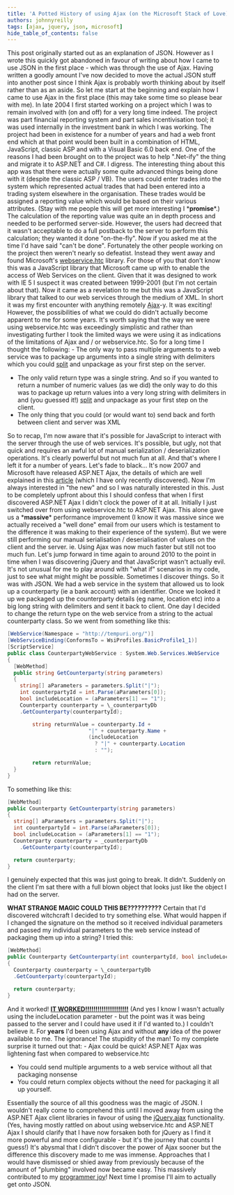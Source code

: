 ```yaml
---
title: 'A Potted History of using Ajax (on the Microsoft Stack of Love)'
authors: johnnyreilly
tags: [ajax, jquery, json, microsoft]
hide_table_of_contents: false
---
```


This post originally started out as an explanation of JSON. However as I wrote this quickly got abandoned in favour of writing about how I came to use JSON in the first place - which was through the use of Ajax. Having written a goodly amount I've now decided to move the actual JSON stuff into another post since I think Ajax is probably worth thinking about by itself rather than as an aside. So let me start at the beginning and explain how I came to use Ajax in the first place (this may take some time so please bear with me). In late 2004 I first started working on a project which I was to remain involved with (on and off) for a very long time indeed. The project was part financial reporting system and part sales incentivisation tool; it was used internally in the investment bank in which I was working. The project had been in existence for a number of years and had a web front end which at that point would been built in a combination of HTML, JavaScript, classic ASP and with a Visual Basic 6.0 back end. One of the reasons I had been brought on to the project was to help ".Net-ify" the thing and migrate it to ASP.NET and C#. I digress. The interesting thing about this app was that there were actually some quite advanced things being done with it (despite the classic ASP / VB). The users could enter trades into the system which represented actual trades that had been entered into a trading system elsewhere in the organisation. These trades would be assigned a reporting value which would be based on their various attributes. (Stay with me people this will get more interesting I \***promise**\*.) The calculation of the reporting value was quite an in depth process and needed to be performed server-side. However, the users had decreed that it wasn't acceptable to do a full postback to the server to perform this calculation; they wanted it done "on-the-fly". Now if you asked me at the time I'd have said "can't be done". Fortunately the other people working on the project then weren't nearly so defeatist. Instead they went away and found Microsoft's [webservice.htc](http://msdn.microsoft.com/en-us/library/ie/ms531033%28v=vs.85%29.aspx) library. For those of you that don't know this was a JavaScript library that Microsoft came up with to enable the access of Web Services on the client. Given that it was designed to work with IE 5 I suspect it was created between 1999-2001 (but I'm not certain about that). Now it came as a revelation to me but this was a JavaScript library that talked to our web services through the medium of XML. In short it was my first encounter with anything remotely [Ajax](<http://en.wikipedia.org/wiki/Ajax_(programming)>)\-y. It was exciting! However, the possibilities of what we could do didn't actually become apparent to me for some years. It's worth saying that the way we were using webservice.htc was exceedingly simplistic and rather than investigating further I took the limited ways we were using it as indications of the limitations of Ajax and / or webservice.htc. So for a long time I thought the following: - The only way to pass multiple arguments to a web service was to package up arguments into a single string with delimiters which you could [split](<http://en.wikipedia.org/wiki/Comparison_of_programming_languages_(string_functions)#split>) and unpackage as your first step on the server.

- The only valid return type was a single string. And so if you wanted to return a number of numeric values (as we did) the only way to do this was to package up return values into a very long string with delimiters in and (you guessed it!) [split](<http://en.wikipedia.org/wiki/Comparison_of_programming_languages_(string_functions)#split>) and unpackage as your first step on the client.
- The only thing that you could (or would want to) send back and forth between client and server was XML

So to recap, I'm now aware that it's possible for JavaScript to interact with the server through the use of web services. It's possible, but ugly, not that quick and requires an awful lot of manual serialization / deserialization operations. It's clearly powerful but not much fun at all. And that's where I left it for a number of years. Let's fade to black... It's now 2007 and Microsoft have released ASP.NET Ajax, the details of which are well explained in this [article](http://msdn.microsoft.com/en-us/magazine/cc163499.aspx) (which I have only recently discovered). Now I'm always interested in "the new" and so I was naturally interested in this. Just to be completely upfront about this I should confess that when I first discovered ASP.NET Ajax I didn't clock the power of it at all. Initially I just switched over from using webservice.htc to ASP.NET Ajax. This alone gave us a \***massive**\* performance improvement (I know it was massive since we actually received a "well done" email from our users which is testament to the difference it was making to their experience of the system). But we were still performing our manual serialisation / deserialisation of values on the client and the server. ie. Using Ajax was now much faster but still not too much fun. Let's jump forward in time again to around 2010 to the point in time when I was discovering jQuery and that JavaScript wasn't actually evil. It's not unusual for me to play around with "what if" scenarios in my code, just to see what might might be possible. Sometimes I discover things. So it was with JSON. We had a web service in the system that allowed us to look up a counterparty (ie a bank account) with an identifier. Once we looked it up we packaged up the counterparty details (eg name, location etc) into a big long string with delimiters and sent it back to client. One day I decided to change the return type on the web service from a string to the actual counterparty class. So we went from something like this:

```cs
[WebService(Namespace = "http://tempuri.org/")]
[WebServiceBinding(ConformsTo = WsiProfiles.BasicProfile1_1)]
[ScriptService]
public class CounterpartyWebService : System.Web.Services.WebService
{
  [WebMethod]
  public string GetCounterparty(string parameters)
  {
    string[] aParameters = parameters.Split("|");
    int counterpartyId = int.Parse(aParameters[0]);
    bool includeLocation = (aParameters[1] == "1");
    Counterparty counterparty = \_counterpartyDb
    .GetCounterparty(counterpartyId);

        string returnValue = counterparty.Id +
                          "|" + counterparty.Name +
                          (includeLocation
                            ? "|" + counterparty.Location
                            : "");

        return returnValue;
  }
}
```

To something like this:

```cs
[WebMethod]
public Counterparty GetCounterparty(string parameters)
{
  string[] aParameters = parameters.Split("|");
  int counterpartyId = int.Parse(aParameters[0]);
  bool includeLocation = (aParameters[1] == "1");
  Counterparty counterparty = _counterpartyDb
    .GetCounterparty(counterpartyId);

  return counterparty;
}
```

I genuinely expected that this was just going to break. It didn't. Suddenly on the client I'm sat there with a full blown object that looks just like the object I had on the server.

**WHAT STRANGE MAGIC COULD THIS BE??????????** Certain that I'd discovered witchcraft I decided to try something else. What would happen if I changed the signature on the method so it received individual parameters and passed my individual parameters to the web service instead of packaging them up into a string? I tried this:

```cs
[WebMethod]
public Counterparty GetCounterparty(int counterpartyId, bool includeLocation)
{
  Counterparty counterparty = \_counterpartyDb
  .GetCounterparty(counterpartyId);

  return counterparty;
}
```

And it worked! **[IT WORKED!!!!!!!!!!!!!!!!!!!!!](http://www.youtube.com/watch?v=N_dWpCy8rdc&feature=related)** (And yes I know I wasn't actually using the includeLocation parameter - but the point was it was being passed to the server and I could have used it if I'd wanted to.) I couldn't believe it. For **years** I'd been using Ajax and without **any** idea of the power available to me. The ignorance! The stupidity of the man! To my complete surprise it turned out that: - Ajax could be quick! ASP.NET Ajax was lightening fast when compared to webservice.htc

- You could send multiple arguments to a web service without all that packaging nonsense
- You could return complex objects without the need for packaging it all up yourself.

Essentially the source of all this goodness was the magic of JSON. I wouldn't really come to comprehend this until I moved away from using the ASP.NET Ajax client libraries in favour of using the [jQuery.ajax](http://api.jquery.com/jQuery.ajax/) functionality. (Yes, having mostly rattled on about using webservice.htc and ASP.NET Ajax I should clarify that I have now forsaken both for jQuery as I find it more powerful and more configurable - but it's the journey that counts I guess!) It's abysmal that I didn't discover the power of Ajax sooner but the difference this discovery made to me was immense. Approaches that I would have dismissed or shied away from previously because of the amount of "plumbing" involved now became easy. This massively contributed to my [programmer joy](http://www.hanselman.com/blog/HanselminutesPodcast260NETAPIDesignThatOptimizesForProgrammerJoyWithJonathanCarter.aspx)! Next time I promise I'll aim to actually get onto JSON.
